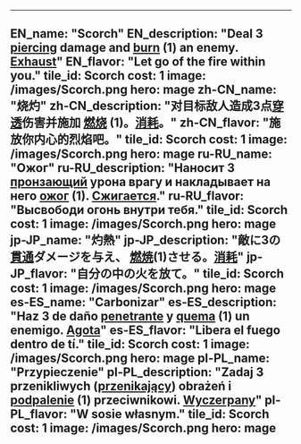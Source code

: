 ---

EN_name: "Scorch"
EN_description: "Deal 3 <u>piercing</u> damage and  <u>burn</u> (1) an enemy. <u>Exhaust</u>"
EN_flavor: "Let go of the fire within you."
tile_id: Scorch
cost: 1
image: /images/Scorch.png
hero: mage
zh-CN_name: "烧灼"
zh-CN_description: "对目标敌人造成3点<u>穿透</u>伤害并施加 <u>燃烧</u> (1)。<u>消耗</u>。"
zh-CN_flavor: "施放你内心的烈焰吧。"
tile_id: Scorch
cost: 1
image: /images/Scorch.png
hero: mage
ru-RU_name: "Ожог"
ru-RU_description: "Наносит 3 <u>пронзающий</u> урона врагу и накладывает на него  <u>ожог</u> (1). <u>Сжигается</u>."
ru-RU_flavor: "Высвободи огонь внутри тебя."
tile_id: Scorch
cost: 1
image: /images/Scorch.png
hero: mage
jp-JP_name: "灼熱"
jp-JP_description: "敵に3の<u>貫通</u>ダメージを与え、 <u>燃焼</u>(1)させる。<u>消耗</u>"
jp-JP_flavor: "自分の中の火を放て。"
tile_id: Scorch
cost: 1
image: /images/Scorch.png
hero: mage
es-ES_name: "Carbonizar"
es-ES_description: "Haz 3 de daño <u>penetrante</u> y  <u>quema</u> (1) un enemigo. <u>Agota</u>"
es-ES_flavor: "Libera el fuego dentro de tí."
tile_id: Scorch
cost: 1
image: /images/Scorch.png
hero: mage
pl-PL_name: "Przypieczenie"
pl-PL_description: "Zadaj 3 przenikliwych (<u>przenikający</u>) obrażeń i  <u>podpalenie</u> (1) przeciwnikowi. <u>Wyczerpany</u>"
pl-PL_flavor: "W sosie własnym."
tile_id: Scorch
cost: 1
image: /images/Scorch.png
hero: mage
---